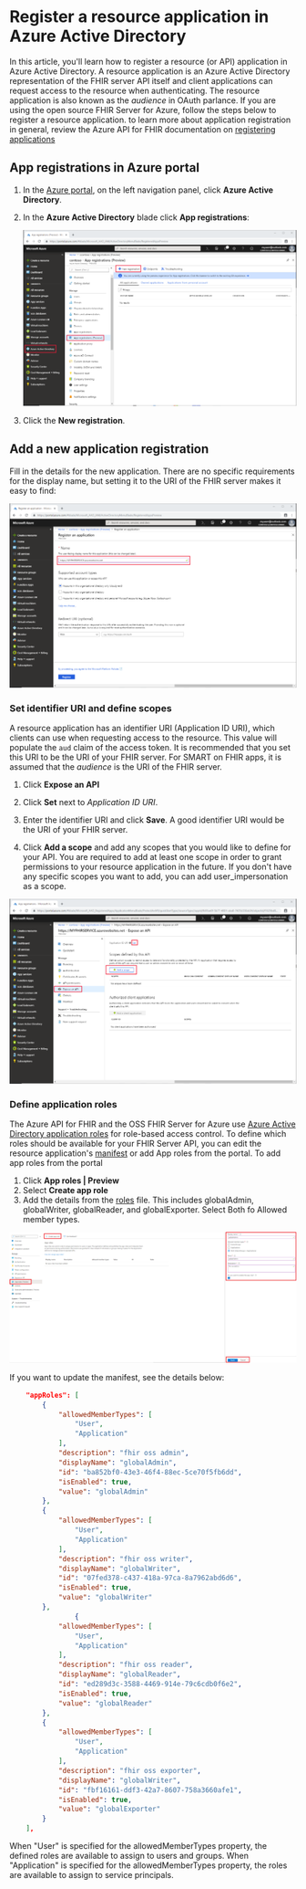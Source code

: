 # Register a resource application in Azure Active Directory

In this article, you'll learn how to register a resource (or API) application in Azure Active Directory. A resource application is an Azure Active Directory representation of the FHIR server API itself and client applications can request access to the resource when authenticating. The resource application is also known as the *audience* in OAuth parlance. If you are using the open source FHIR Server for Azure, follow the steps below to register a resource application. to learn more about application registration in general, review the Azure API for FHIR documentation on [registering applications](https://docs.microsoft.com/azure/healthcare-apis/fhir-app-registration)

## App registrations in Azure portal

1. In the [Azure portal](https://portal.azure.com), on the left navigation panel, click **Azure Active Directory**.

2. In the **Azure Active Directory** blade click **App registrations**:

    ![Azure portal. New App Registration.](images/resource-application/portal-aad-new-app-registration.png)

3. Click the **New registration**.

## Add a new application registration

Fill in the details for the new application. There are no specific requirements for the display name, but setting it to the URI of the FHIR server makes it easy to find:

![New application registration](images/resource-application/portal-aad-register-new-app-registration-NAME.png)

### Set identifier URI and define scopes

A resource application has an identifier URI (Application ID URI), which clients can use when requesting access to the resource. This value will populate the `aud` claim of the access token. It is recommended that you set this URI to be the URI of your FHIR server. For SMART on FHIR apps, it is assumed that the *audience* is the URI of the FHIR server.

1. Click **Expose an API**

2. Click **Set** next to *Application ID URI*.

3. Enter the identifier URI and click **Save**. A good identifier URI would be the URI of your FHIR server.

4. Click **Add a scope** and add any scopes that you would like to define for your API. You are required to add at least one scope in order to grant permissions to your resource application in the future. If you don't have any specific scopes you want to add, you can add user_impersonation as a scope.

![Audience and scope](images/resource-application/portal-aad-register-new-app-registration-AUD-SCOPE.png)

### Define application roles

The Azure API for FHIR and the OSS FHIR Server for Azure use [Azure Active Directory application roles](https://docs.microsoft.com/azure/architecture/multitenant-identity/app-roles) for role-based access control. To define which roles should be available for your FHIR Server API, you can edit the resource application's [manifest](https://docs.microsoft.com/azure/active-directory/active-directory-application-manifest/) or add App roles from the portal. To add app roles from the portal

1. Click **App roles | Preview**
1. Select **Create app role**
1. Add the details from the [roles](https://github.com/microsoft/fhir-server/blob/master/src/Microsoft.Health.Fhir.Shared.Web/roles.json) file.  This includes globalAdmin, globalWriter, globalReader, and globalExporter. Select Both fo Allowed member types.

![Add App Roles](images/resource-application/approles.png)

If you want to update the manifest, see the details below:
```json
    "appRoles": [
		{
			"allowedMemberTypes": [
				"User",
				"Application"
			],
			"description": "fhir oss admin",
			"displayName": "globalAdmin",
			"id": "ba852bf0-43e3-46f4-88ec-5ce70f5fb6dd",
			"isEnabled": true,
			"value": "globalAdmin"
		},
		{
			"allowedMemberTypes": [
				"User",
				"Application"
			],
			"description": "fhir oss writer",
			"displayName": "globalWriter",
			"id": "07fed378-c437-418a-97ca-8a7962abd6d6",
			"isEnabled": true,
			"value": "globalWriter"
		},
        		{
			"allowedMemberTypes": [
				"User",
				"Application"
			],
			"description": "fhir oss reader",
			"displayName": "globalReader",
			"id": "ed289d3c-3588-4469-914e-79c6cdb0f6e2",
			"isEnabled": true,
			"value": "globalReader"
		},
		{
			"allowedMemberTypes": [
				"User",
				"Application"
			],
			"description": "fhir oss exporter",
			"displayName": "globalWriter",
			"id": "fbf16161-ddf3-42a7-8607-758a3660afe1",
			"isEnabled": true,
			"value": "globalExporter"
		}
	],
```

When "User" is specified for the allowedMemberTypes property, the defined roles are available to assign to users and groups. When  "Application" is specified for the allowedMemberTypes property, the roles are available to assign to service principals.
